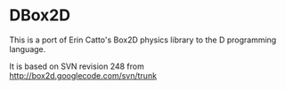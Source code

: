 DBox2D
======

This is a port of Erin Catto's Box2D physics library to the D programming language.

It is based on SVN revision 248 from http://box2d.googlecode.com/svn/trunk